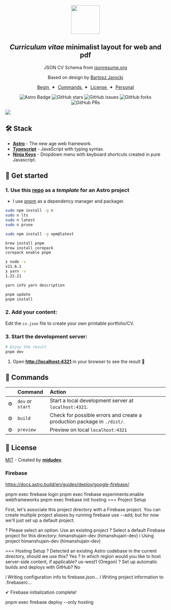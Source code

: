 

<div align="center">
<img src="logo.png" height="90px" width="auto" /> 
<h2>
    <em>Curriculum vitae</em> minimalist layout for web and pdf
</h2>
<p>
JSON CV Schema from <a href="https://jsonresume.org/schema/">jsonresume.org</a>
</p>


<p>
Based on design by <a href="https://github.com/BartoszJarocki/cv">Bartosz Jarocki</a>

</p>

</div>

<div align="center">
    <a href="#🚀-home">
        Begin
    </a>
    <span>&nbsp;✦&nbsp;</span>
    <a href="#🧞-commands">
        Commands
    </a>
    <span>&nbsp;✦&nbsp;</span>
    <a href="#🔑-license">
        License
    </a>
    <span>&nbsp;✦&nbsp;</span>
    <a href="https://midu.dev">
        Personal
    </a>
   
</div>

<p></p>

<div align="center">

![Astro Badge](https://img.shields.io/badge/Astro-BC52EE?logo=astro&logoColor=fff&style=flat)
![GitHub stars](https://img.shields.io/github/stars/midudev/minimalist-portfolio-json)
![GitHub issues](https://img.shields.io/github/issues/midudev/minimalist-portfolio-json)
![GitHub forks](https://img.shields.io/github/forks/midudev/minimalist-portfolio-json)
![GitHub PRs](https://img.shields.io/github/issues-pr/midudev/minimalist-portfolio-json)

</div>

<img src="cover.png"></img>

## 🛠️ Stack

- [**Astro**](https://astro.build/) - The new age web framework.
- [**Typescript**](https://www.typescriptlang.org/) - JavaScript with typing syntax.
- [**Ninja Keys**](https://github.com/ssleptsov/ninja-keys) - Dropdown menu with keyboard shortcuts created in pure Javascript.


## 🚀 Get started

### 1. Use this [repo](https://github.com/midudev/minimalist-portfolio-json) as a _template_ for an Astro project


- I use [pnpm](https://pnpm.io/installation) as a dependency manager and packager.

```bash
sudo npm install -g n
sudo n lts
sudo n latest
sudo n prune

sudo npm install -g npm@latest

brew install pnpm
brew install corepack
corepack enable pnpm

❯ node -v
v21.6.1
❯ yarn -v
1.22.21

yarn info yarn description

pnpm update
pnpm install
```

### 2. Add your content:
Edit the `cv.json` file to create your own printable portfolio/CV.
### 3. Start the development server:

```bash
# Enjoy the result
pnpm dev
```


1. Open [**http://localhost:4321**](http://localhost:4321/) in your browser to see the result 🚀


## 🧞 Commands

| | Command | Action |
| :-- | :----------------------- | :----------------------------------------------- |
| ⚙️ | `dev` or `start` | Start a local development server at `localhost:4321`. |
| ⚙️ | `build` | Check for possible errors and create a production package in `./dist/`. |
| ⚙️ | `preview` | Preview on local `localhost:4321` |



## 🔑 License

[MIT](LICENSE.txt) - Created by [**midudev**](https://midu.dev).


### Firebase
https://docs.astro.build/en/guides/deploy/google-firebase/

pnpm exec firebase login
pnpm exec firebase experiments:enable webframeworks
pnpm exec firebase init hosting
=== Project Setup

First, let's associate this project directory with a Firebase project.
You can create multiple project aliases by running firebase use --add, 
but for now we'll just set up a default project.

? Please select an option: Use an existing project
? Select a default Firebase project for this directory: himanshujain-dev (himanshujain-dev)
i  Using project himanshujain-dev (himanshujain-dev)

=== Hosting Setup
? Detected an existing Astro codebase in the current directory, should we use this? Yes
? In which region would you like to host server-side content, if applicable? us-west1 (Oregon)
? Set up automatic builds and deploys with GitHub? No

i  Writing configuration info to firebase.json...
i  Writing project information to .firebaserc...

✔  Firebase initialization complete!

pnpm exec firebase deploy --only hosting
